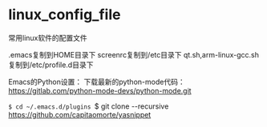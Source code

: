 # linux_config_file
常用linux软件的配置文件

.emacs复制到HOME目录下
screenrc复制到/etc目录下
qt.sh,arm-linux-gcc.sh复制到/etc/profile.d目录下

Emacs的Python设置：
下载最新的python-mode代码：https://gitlab.com/python-mode-devs/python-mode.git

`$ cd ~/.emacs.d/plugins
`$ git clone --recursive https://github.com/capitaomorte/yasnippet
